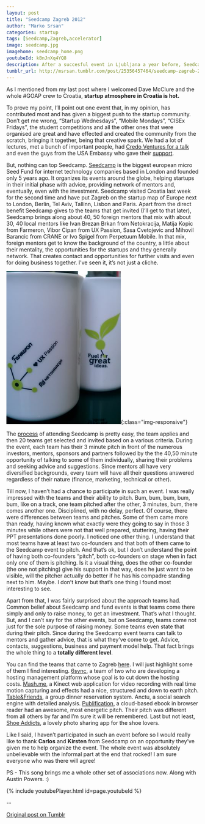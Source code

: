 ```yaml
---
layout: post
title: "Seedcamp Zagreb 2012"
author: "Marko Srsan"
categories: startup
tags: [Seedcamp,Zagreb,accelerator]
image: seedcamp.jpg
imagehome: seedcamp_home.png
youtubeId: kBnJnXq4YQ8
description: After a succesful event in Ljubljana a year before, Seedcamp came and met the regional startups in Zagreb in 2012.
tumblr_url: http://msrsan.tumblr.com/post/25356457464/seedcamp-zagreb-2012
---
```

As I mentioned from my last post where I welcomed Dave McClure and the whole #GOAP crew to Croatia, **startup atmosphere in Croatia is hot.** 

To prove my point, I’ll point out one event that, in my opinion, has contributed most and has given a biggest push to the startup community. Don’t get me wrong, “Startup Wednesdays”, “Mobile Mondays”, “CISEx Fridays”, the student competitions and all the other ones that were organised are great and have effected and created the community from the scratch, bringing it together, being that creative spark. We had a lot of lectures, met a bunch of important people, had [Credo Ventures for a talk](http://www.netokracija.com/credo-ventures-zagreb-upoznalo-80-netokrata-netokracija-startup-srijeda-16382) and even the guys from the USA Embassy who gave their [support](http://www.netokracija.com/push-to-the-startup-world-in-croatia-27100). 

But, nothing can top Seedcamp. [Seedcamp](http://seedcamp.com/) is the biggest european micro Seed Fund for internet technology companies based in London and founded only 5 years ago. It organizes its events around the globe, helping startups in their initial phase with advice, providing network of mentors and, eventually, even with the investment. Seedcamp visited Croatia last week for the second time and have put Zagreb on the startup map of Europe next to London, Berlin, Tel Aviv, Tallinn, Lisbon and Paris. Apart from the direct benefit Seedcamp gives to the teams that get invited (I’ll get to that later), Seedcamp brings along about 40, 50 foreign mentors that mix with about 30, 40 local mentors like Ivan Brezan Brkan from Netokracija, Matija Kopic from Farmeron, Vibor Cipan from UX Passion, Sasa Cvetojevic and Mihovil Barancic from CRANE or Ivo Spigel from Perpetuum Mobile. In that mix, foreign mentors get to know the background of the country, a little about their mentality, the opportunities for the startups and they generally network. That creates contact and opportunities for further visits and even for doing business together. I’ve seen it, it’s not just a cliche. 

![Seedcamp mugs!](../assets/img/seedcamp2.jpg){:class="img-responsive"}

The [process](http://seedcamp.com/looking-for-funding/) of attending Seedcamp is pretty easy, the team applies and then 20 teams get selected and invited based on a various criteria. During the event, each team has their 3 minute pitch in front of the numerous investors, mentors, sponsors and partners followed by the the 40,50 minute opportunity of talking to some of them individually, sharing their problems and seeking advice and suggestions. Since mentors all have very diversified backgrounds, every team will have all their questions answered regardless of their nature (finance, marketing, technical or other).

Till now, I haven’t had a chance to participate in such an event. I was really impressed with the teams and their ability to pitch. Bum, bum, bum, bum, bum, like on a track, one team pitched after the other, 3 minutes, bum, there comes another one. Disciplined, with no delay, perfect. Of course, there were differences between teams and pitches. Some of them came more than ready, having known what exactly were they going to say in those 3 minutes while others were not that well prepared, stuttering, having their PPT presentations done poorly. I noticed one other thing. I understand that most teams have at least two co-founders and that both of them came to the Seedcamp event to pitch. And that’s ok, but I don’t understand the point of having both co-founders “pitch”, both co-founders on stage when in fact only one of them is pitching. Is it a visual thing, does the other co-founder (the one not pitching) give his support in that way, does he just want to be visible, will the pitcher actually do better if he has his compadre standing next to him. Maybe. I don’t know but that’s one thing I found most interesting to see.

Apart from that, I was fairly surprised about the approach teams had. Common belief about Seedcamp and fund events is that teams come there simply and only to raise money, to get an investment. That’s what I thought. But, and I can’t say for the other events, but on Seedcamp, teams come not just for the sole purpose of raising money. Some teams even state that during their pitch. Since during the Seedcamp event teams can talk to mentors and gather advice, that is what they’ve come to get. Advice, contacts, suggestions, business and payment model help. That fact brings the whole thing to a **totally different level**. 

You can find the teams that came to Zagreb [here](http://seedcamp.com/2012/06/seedcamp-zagreb-meet-the-teams.html). I will just highlight some of them I find interesting. [6sync](http://6sync.com/), a team of two who are developing a hosting management platform whose goal is to cut down the hosting costs. [Mash.me](http://www.mash.me/), a Kinect web application for video recording with real time motion capturing and effects had a nice, structured and down to earth pitch. [Table&Friends](http://www.tableandfriends.com/), a group dinner reservation system. Anctu, a social search engine with detailed analysis. [Publification](http://publification.com/), a cloud-based ebook in browser reader had an awesome, most energetic pitch. Their pitch was different from all others by far and I’m sure it will be remembered. Last but not least, [Shoe Addicts](http://shoeaddicts.me/), a lovely photo sharing app for the shoe lovers.

Like I said, I haven’t participated in such an event before so I would really like to thank **Carlos** and **Kirsten** from Seedcamp on an opportunity they’ve given me to help organize the event. The whole event was absolutely unbelievable with the informal part at the end that rocked! I am sure everyone who was there will agree!

PS - This song brings me a whole other set of associations now. Along with Austin Powers. :)  

{% include youtubePlayer.html id=page.youtubeId %}

--

[Original post on Tumblr](http://msrsan.tumblr.com/post/25356457464/seedcamp-zagreb-2012)
